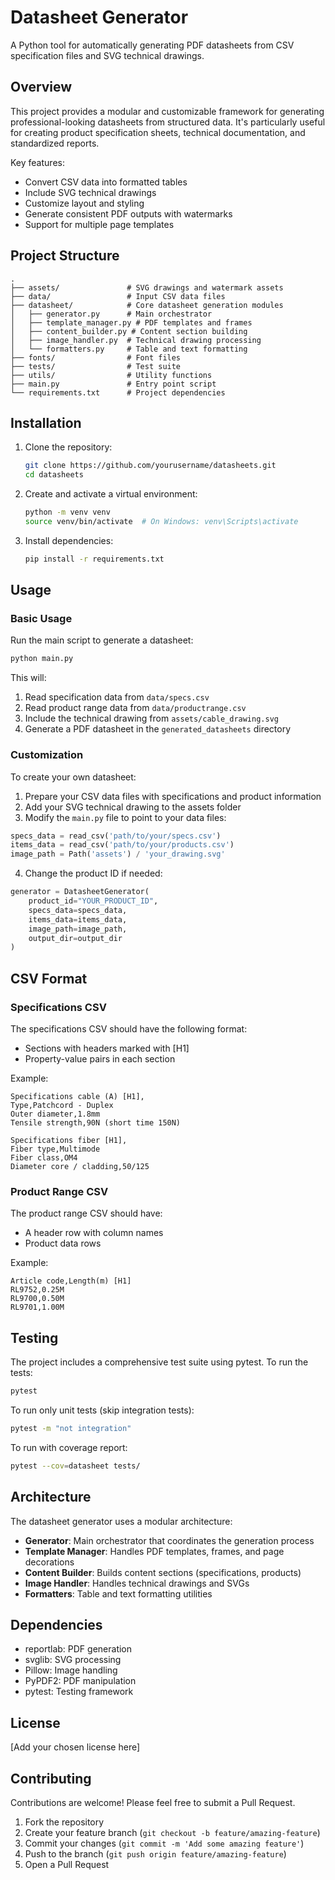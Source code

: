 # Datasheet Generator

A Python tool for automatically generating PDF datasheets from CSV specification files and SVG technical drawings.

## Overview

This project provides a modular and customizable framework for generating professional-looking datasheets from structured data. It's particularly useful for creating product specification sheets, technical documentation, and standardized reports.

Key features:
- Convert CSV data into formatted tables
- Include SVG technical drawings
- Customize layout and styling
- Generate consistent PDF outputs with watermarks
- Support for multiple page templates

## Project Structure

```
.
├── assets/               # SVG drawings and watermark assets
├── data/                 # Input CSV data files
├── datasheet/            # Core datasheet generation modules
│   ├── generator.py      # Main orchestrator
│   ├── template_manager.py # PDF templates and frames
│   ├── content_builder.py # Content section building
│   ├── image_handler.py  # Technical drawing processing
│   └── formatters.py     # Table and text formatting 
├── fonts/                # Font files
├── tests/                # Test suite
├── utils/                # Utility functions
├── main.py               # Entry point script
└── requirements.txt      # Project dependencies
```

## Installation

1. Clone the repository:
   ```bash
   git clone https://github.com/yourusername/datasheets.git
   cd datasheets
   ```

2. Create and activate a virtual environment:
   ```bash
   python -m venv venv
   source venv/bin/activate  # On Windows: venv\Scripts\activate
   ```

3. Install dependencies:
   ```bash
   pip install -r requirements.txt
   ```

## Usage

### Basic Usage

Run the main script to generate a datasheet:

```bash
python main.py
```

This will:
1. Read specification data from `data/specs.csv`
2. Read product range data from `data/productrange.csv`
3. Include the technical drawing from `assets/cable_drawing.svg`
4. Generate a PDF datasheet in the `generated_datasheets` directory

### Customization

To create your own datasheet:

1. Prepare your CSV data files with specifications and product information
2. Add your SVG technical drawing to the assets folder
3. Modify the `main.py` file to point to your data files:

```python
specs_data = read_csv('path/to/your/specs.csv')
items_data = read_csv('path/to/your/products.csv')
image_path = Path('assets') / 'your_drawing.svg'
```

4. Change the product ID if needed:
```python
generator = DatasheetGenerator(
    product_id="YOUR_PRODUCT_ID",
    specs_data=specs_data,
    items_data=items_data,
    image_path=image_path,
    output_dir=output_dir
)
```

## CSV Format

### Specifications CSV

The specifications CSV should have the following format:
- Sections with headers marked with [H1]
- Property-value pairs in each section

Example:
```csv
Specifications cable (A) [H1],
Type,Patchcord - Duplex
Outer diameter,1.8mm
Tensile strength,90N (short time 150N)

Specifications fiber [H1],
Fiber type,Multimode
Fiber class,OM4
Diameter core / cladding,50/125
```

### Product Range CSV

The product range CSV should have:
- A header row with column names
- Product data rows

Example:
```csv
Article code,Length(m) [H1]
RL9752,0.25M
RL9700,0.50M
RL9701,1.00M
```

## Testing

The project includes a comprehensive test suite using pytest. To run the tests:

```bash
pytest
```

To run only unit tests (skip integration tests):

```bash
pytest -m "not integration"
```

To run with coverage report:

```bash
pytest --cov=datasheet tests/
```

## Architecture

The datasheet generator uses a modular architecture:

- **Generator**: Main orchestrator that coordinates the generation process
- **Template Manager**: Handles PDF templates, frames, and page decorations
- **Content Builder**: Builds content sections (specifications, products)
- **Image Handler**: Handles technical drawings and SVGs
- **Formatters**: Table and text formatting utilities

## Dependencies

- reportlab: PDF generation
- svglib: SVG processing
- Pillow: Image handling
- PyPDF2: PDF manipulation
- pytest: Testing framework

## License

[Add your chosen license here]

## Contributing

Contributions are welcome! Please feel free to submit a Pull Request.

1. Fork the repository
2. Create your feature branch (`git checkout -b feature/amazing-feature`)
3. Commit your changes (`git commit -m 'Add some amazing feature'`)
4. Push to the branch (`git push origin feature/amazing-feature`)
5. Open a Pull Request
